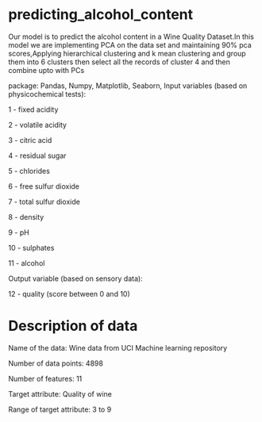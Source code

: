 # predicting_alcohol_content

Our model is to predict the alcohol content in a Wine Quality Dataset.In this model we are implementing PCA on the data set and maintaining 90% pca scores,Applying hierarchical clustering and k mean clustering and group them into 6 clusters
then select all the records of cluster 4 and then combine upto with PCs

package: Pandas, Numpy, Matplotlib, Seaborn,
Input variables (based on physicochemical tests):

1 - fixed acidity

2 - volatile acidity

3 - citric acid

4 - residual sugar

5 - chlorides

6 - free sulfur dioxide

7 - total sulfur dioxide

8 - density

9 - pH

10 - sulphates

11 - alcohol

Output variable (based on sensory data):

12 - quality (score between 0 and 10)


# Description of data

Name of the data: Wine data from UCI Machine learning repository

Number of data points: 4898

Number of features: 11

Target attribute: Quality of wine

Range of target attribute: 3 to 9
